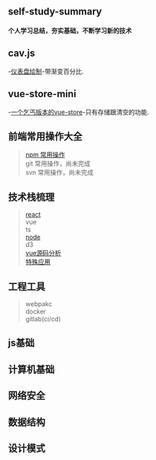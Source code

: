 ## self-study-summary

<h4>个人学习总结，夯实基础，不断学习新的技术<h4>

## cav.js
 -[仪表盘绘制](https://github.com/Hunterang/self-study-summary)-带渐变百分比.
 
## vue-store-mini
 -[一个乞丐版本的vue-store](https://github.com/Hunterang/self-study-summary)-只有存储跟清空的功能.
 
## 前端常用操作大全
 > [npm 常用操作](https://github.com/Hunterang/self-study-summary/blob/master/%E5%91%BD%E4%BB%A4/npm.md) \
 > git 常用操作，尚未完成 \
 > svn 常用操作，尚未完成
 
## 技术栈梳理
 > [react](https://github.com/Hunterang/self-study-summary/blob/master/%E6%8A%80%E6%9C%AF%E6%80%BB%E7%BB%93/react.md) \
 > vue \
 > ts \
 > [node](https://github.com/Hunterang/self-study-summary/tree/master/%E6%8A%80%E6%9C%AF%E6%80%BB%E7%BB%93/node) \
 > d3 \
 > [vue源码分析](https://github.com/Hunterang/self-study-summary/tree/master/vue%E6%BA%90%E7%A0%81%E5%88%86%E6%9E%90) \
 > [特殊应用]()
 
## 工程工具
 > webpakc \
 > docker \
 > gitlab(ci/cd) 

## js基础
## 计算机基础
## 网络安全
## 数据结构
## 设计模式
